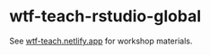 # wtf-teach-rstudio-global

See [wtf-teach.netlify.app](https://wtf-teach.netlify.app/) for workshop materials.
